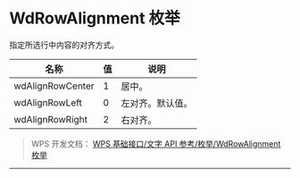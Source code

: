 # WdRowAlignment 枚举

指定所选行中内容的对齐方式。

| 名称             | 值  | 说明             |
|------------------|-----|------------------|
| wdAlignRowCenter | 1   | 居中。           |
| wdAlignRowLeft   | 0   | 左对齐。默认值。 |
| wdAlignRowRight  | 2   | 右对齐。         |

> WPS 开发文档： [WPS 基础接口/文字 API 参考/枚举/WdRowAlignment 枚举](https://qn.cache.wpscdn.cn/encs/doc/office_v19/topics/WPS%20%E5%9F%BA%E7%A1%80%E6%8E%A5%E5%8F%A3/%E6%96%87%E5%AD%97%20API%20%E5%8F%82%E8%80%83/%E6%9E%9A%E4%B8%BE/WdRowAlignment%20%E6%9E%9A%E4%B8%BE.html)

------------------------------------------------------------------------
